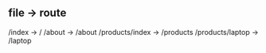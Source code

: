 ## file -> route
/index -> /
/about -> /about
/products/index -> /products
/products/laptop -> /laptop